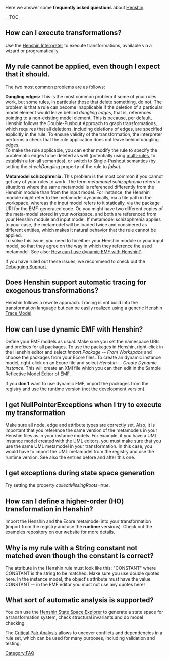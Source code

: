 Here we answer some **frequently asked questions** about
[Henshin](Henshin "wikilink").

\_\_TOC\_\_

## How can I execute transformations?

Use the [Henshin Interpreter](Henshin/Interpreter "wikilink") to execute
transformations, available via a wizard or programatically.

## My rule cannot be applied, even though I expect that it should.

The two most common problems are as follows:

**Dangling edges:** This is the most common problem if some of your
rules work, but some rules, in particular those that delete something,
do not. The problem is that a rule can become inapplicable if the
deletion of a particular model element would leave behind *dangling
edges*, that is, references pointing to a non-existing model element.
This is because, per default, Henshin follows the Double-Pushout
Approach to graph transformations, which requires that all deletions,
including deletions of edges, are specified explicitly in the rule. To
ensure validity of the transformation, the interpreter performs a check
that the rule application does not leave behind dangling edges.\
To make the rule applicable, you can either modify the rule to specify
the problematic edges to be deleted as well (potentially using
[multi-rules](Henshin/Transformation_Meta-Model#Advanced_concepts:_Application_conditions_and_rule_nesting "wikilink"),
to establish a for-all semantics), or switch to Single-Pushout semantics
(by setting the *checkDangling* property of the rule to *false*).

**Metamodel schizophrenia:** This problem is the most common if you
cannot get any of your rules to work. The term *metamodel schizophrenia*
refers to situations where the same metamodel is referenced differently
from the Henshin module than from the input model. For instance, the
Henshin module might refer to the metamodel dynamically, via a file path
in the workspace, whereas the input model refers to it statically, via
the package URI for the EMF-generated code. Or, you might have two
different copies of the meta-model stored in your workspace, and both
are referenced from your Henshin module and input model. If metamodel
schizophrenia applies to your case, the metamodel will be loaded twice
and considered as different entities, which makes it natural behavior
that the rule cannot be applied.\
To solve this issue, you need to fix either your Henshin module or your
input model, so that they agree on the way in which they reference the
used metamodel. See also: [How can I use dynamic EMF with
Henshin?](#How_can_I_use_dynamic_EMF_with_Henshin.3F "wikilink").

If you have ruled out these issues, we recommend to check out the
[Debugging
Support](Henshin/Interpreter#Debugging_using_the_interpreter "wikilink").

## Does Henshin support automatic tracing for exogenous transformations?

Henshin follows a rewrite approach. Tracing is not build into the
transformation language but can be easily realized using a generic
[Henshin Trace Model](Henshin/Trace_Model "wikilink").

## How can I use dynamic EMF with Henshin?

Define your EMF models as usual. Make sure you set the namespace URIs
and prefixes for all packages. To use the packages in Henshin,
right-click in the Henshin editor and select *Import Package \-- From
Workspace* and choose the packages from your Ecore files. To create an
dynamic instance model, right-click on an Ecore file and select *Henshin
\-- Create Dynamic Instance*. This will create an XMI file which you can
then edit in the Sample Reflective Model Editor of EMF.

If you **don\'t** want to use dynamic EMF, import the packages from the
registry and use the runtime version (not the development version).

## I get NullPointerExceptions when I try to execute my transformation

Make sure all node, edge and attribute types are correctly set. Also, it
is important that you reference the same version of the metamodels in
your Henshin files as in your instance models. For example, if you have
a UML instance model created with the UML editors, you must make sure
that you use the same UML metamodel in your transformation. In this
case, you would have to import the UML metamodel from the registry and
use the runtime version. See also the entries before and after this one.

## I get exceptions during state space generation

Try setting the property *collectMissingRoots=true*.

## How can I define a higher-order (HO) transformation in Henshin?

Import the Henshin and the Ecore metamodel into your transformation
(import from the registry and use the **runtime** versions). Check out
the examples repository on our website for more details.

## Why is my rule with a String constant not matched even though the constant is correct?

The attribute in the Henshin rule must look like this: \"CONSTANT\"
where CONSTANT is the string to be matched. Make sure you use double
quotes here. In the instance model, the object\'s attribute must have
the value CONSTANT \-- in the EMF editor you must not use any quotes
here!

## What sort of automatic analysis is supported?

You can use the [Henshin State Space
Explorer](Henshin/State_Space_Tools "wikilink") to generate a state
space for a transformation system, check structural invariants and do
model checking.

The [Critical Pair Analysis](Henshin/Critical_Pair_Analysis "wikilink")
allows to uncover conflicts and dependencies in a rule set, which can be
used for many purposes, including validation and testing.

[Category:FAQ](Category:FAQ "wikilink")


